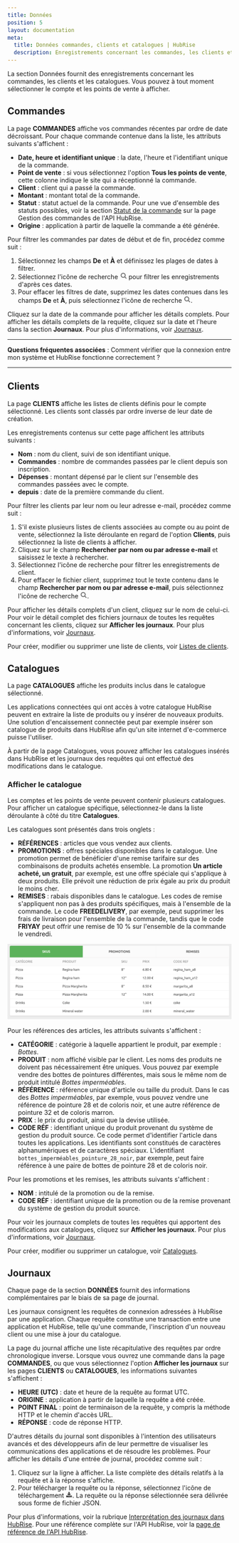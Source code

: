 ```yaml
---
title: Données
position: 5
layout: documentation
meta:
  title: Données commandes, clients et catalogues | HubRise
  description: Enregistrements concernant les commandes, les clients et les catalogues dans HubRise. Comment les consulter et comprendre leur contenu.
---
```


La section Données fournit des enregistrements concernant les commandes, les clients et les catalogues. Vous pouvez à tout moment sélectionner le compte et les points de vente à afficher.

## Commandes

La page **COMMANDES** affiche vos commandes récentes par ordre de date décroissant. Pour chaque commande contenue dans la liste, les attributs suivants s'affichent :

- **Date, heure et identifiant unique** : la date, l'heure et l'identifiant unique de la commande.
- **Point de vente** : si vous sélectionnez l'option **Tous les points de vente**, cette colonne indique le site qui a réceptionné la commande.
- **Client** : client qui a passé la commande.
- **Montant** : montant total de la commande.
- **Statut** : statut actuel de la commande. Pour une vue d'ensemble des statuts possibles, voir la section [Statut de la commande](/developers/api/order-management/#order-status) sur la page Gestion des commandes de l'API HubRise.
- **Origine** : application à partir de laquelle la commande a été générée.

Pour filtrer les commandes par dates de début et de fin, procédez comme suit :

1. Sélectionnez les champs **De** et **À** et définissez les plages de dates à filtrer.
1. Sélectionnez l'icône de recherche <InlineImage width="17" height="17">![Icône Rechercher](../images/061-search.png)</InlineImage> pour filtrer les enregistrements d'après ces dates.
1. Pour effacer les filtres de date, supprimez les dates contenues dans les champs **De** et **À**, puis sélectionnez l'icône de recherche <InlineImage width="17" height="17">![Icône Rechercher](../images/061-search.png)</InlineImage>.

Cliquez sur la date de la commande pour afficher les détails complets. Pour afficher les détails complets de la requête, cliquez sur la date et l'heure dans la section **Journaux**. Pour plus d'informations, voir [Journaux](/docs/donnee#journaux/).

---

**Questions fréquentes associées** : <Link to="/docs/faqs/verifier-connexion-entre-mon-systeme-et-hubrise/">Comment vérifier que la connexion entre mon système et HubRise fonctionne correctement ?</Link>

---

## Clients

La page **CLIENTS** affiche les listes de clients définis pour le compte sélectionné. Les clients sont classés par ordre inverse de leur date de création.

Les enregistrements contenus sur cette page affichent les attributs suivants :

- **Nom** : nom du client, suivi de son identifiant unique.
- **Commandes** : nombre de commandes passées par le client depuis son inscription.
- **Dépenses** : montant dépensé par le client sur l'ensemble des commandes passées avec le compte.
- **depuis** : date de la première commande du client.

Pour filtrer les clients par leur nom ou leur adresse e-mail, procédez comme suit :

1. S'il existe plusieurs listes de clients associées au compte ou au point de vente, sélectionnez la liste déroulante en regard de l'option **Clients**, puis sélectionnez la liste de clients à afficher.
1. Cliquez sur le champ **Rechercher par nom ou par adresse e-mail** et saisissez le texte à rechercher.
1. Sélectionnez l'icône de recherche pour filtrer les enregistrements de client.
1. Pour effacer le fichier client, supprimez tout le texte contenu dans le champ **Rechercher par nom ou par adresse e-mail**, puis sélectionnez l'icône de recherche <InlineImage width="17" height="17">![Icône Rechercher](../images/061-search.png)</InlineImage>.

Pour afficher les détails complets d'un client, cliquez sur le nom de celui-ci. Pour voir le détail complet des fichiers journaux de toutes les requêtes concernant les clients, cliquez sur **Afficher les journaux**. Pour plus d'informations, voir [Journaux](/docs/donnee#journaux/).

Pour créer, modifier ou supprimer une liste de clients, voir [Listes de clients](/docs/clients/).

## Catalogues

La page **CATALOGUES** affiche les produits inclus dans le catalogue sélectionné.

Les applications connectées qui ont accès à votre catalogue HubRise peuvent en extraire la liste de produits ou y insérer de nouveaux produits. Une solution d'encaissement connectée peut par exemple insérer son catalogue de produits dans HubRise afin qu'un site internet d'e-commerce puisse l'utiliser.

À partir de la page Catalogues, vous pouvez afficher les catalogues insérés dans HubRise et les journaux des requêtes qui ont effectué des modifications dans le catalogue.

### Afficher le catalogue

Les comptes et les points de vente peuvent contenir plusieurs catalogues. Pour afficher un catalogue spécifique, sélectionnez-le dans la liste déroulante à côté du titre **Catalogues**.

Les catalogues sont présentés dans trois onglets :

- **RÉFÉRENCES** : articles que vous vendez aux clients.
- **PROMOTIONS** : offres spéciales disponibles dans le catalogue. Une promotion permet de bénéficier d'une remise tarifaire sur des combinaisons de produits achetés ensemble. La promotion **Un article acheté, un gratuit**, par exemple, est une offre spéciale qui s'applique à deux produits. Elle prévoit une réduction de prix égale au prix du produit le moins cher.
- **REMISES** : rabais disponibles dans le catalogue. Les codes de remise s'appliquent non pas à des produits spécifiques, mais à l'ensemble de la commande. Le code **FREEDELIVERY**, par exemple, peut supprimer les frais de livraison pour l'ensemble de la commande, tandis que le code **FRIYAY** peut offrir une remise de 10 % sur l'ensemble de la commande le vendredi.

![Onglets du catalogue HubRise](../images/053-fr-catalog-tabs.png)

Pour les références des articles, les attributs suivants s'affichent :

- **CATÉGORIE** : catégorie à laquelle appartient le produit, par exemple : _Bottes_.
- **PRODUIT** : nom affiché visible par le client. Les noms des produits ne doivent pas nécessairement être uniques. Vous pouvez par exemple vendre des bottes de pointures différentes, mais sous le même nom de produit intitulé _Bottes imperméables_.
- **RÉFÉRENCE** : référence unique d'article ou taille du produit. Dans le cas des _Bottes imperméables_, par exemple, vous pouvez vendre une référence de pointure 28 et de coloris noir, et une autre référence de pointure 32 et de coloris marron.
- **PRIX** : le prix du produit, ainsi que la devise utilisée.
- **CODE RÉF** : identifiant unique du produit provenant du système de gestion du produit source. Ce code permet d'identifier l'article dans toutes les applications. Les identifiants sont constitués de caractères alphanumériques et de caractères spéciaux. L'identifiant `bottes_imperméables_pointure_28_noir`, par exemple, peut faire référence à une paire de bottes de pointure 28 et de coloris noir.

Pour les promotions et les remises, les attributs suivants s'affichent :

- **NOM** : intitulé de la promotion ou de la remise.
- **CODE RÉF** : identifiant unique de la promotion ou de la remise provenant du système de gestion du produit source.

Pour voir les journaux complets de toutes les requêtes qui apportent des modifications aux catalogues, cliquez sur **Afficher les journaux**. Pour plus d'informations, voir [Journaux](/docs/donnee#journaux/).

Pour créer, modifier ou supprimer un catalogue, voir [Catalogues](/docs/catalogues/).

## Journaux

Chaque page de la section **DONNÉES** fournit des informations complémentaires par le biais de sa page de journal.

Les journaux consignent les requêtes de connexion adressées à HubRise par une application. Chaque requête constitue une transaction entre une application et HubRise, telle qu'une commande, l'inscription d'un nouveau client ou une mise à jour du catalogue.

La page du journal affiche une liste récapitulative des requêtes par ordre chronologique inverse. Lorsque vous ouvrez une commande dans la page **COMMANDES**, ou que vous sélectionnez l'option **Afficher les journaux** sur les pages **CLIENTS** ou **CATALOGUES**, les informations suivantes s'affichent :

- **HEURE (UTC)** : date et heure de la requête au format UTC.
- **ORIGINE** : application à partir de laquelle la requête a été créée.
- **POINT FINAL** : point de terminaison de la requête, y compris la méthode HTTP et le chemin d'accès URL.
- **RÉPONSE** : code de réponse HTTP.

D'autres détails du journal sont disponibles à l'intention des utilisateurs avancés et des développeurs afin de leur permettre de visualiser les communications des applications et de résoudre les problèmes. Pour afficher les détails d'une entrée de journal, procédez comme suit :

1. Cliquez sur la ligne à afficher. La liste complète des détails relatifs à la requête et à la réponse s'affiche.
1. Pour télécharger la requête ou la réponse, sélectionnez l'icône de téléchargement <InlineImage width="15" height="14">![Icône de téléchargement](../images/058-download.png)</InlineImage>. La requête ou la réponse sélectionnée sera délivrée sous forme de fichier JSON.

Pour plus d'informations, voir la rubrique [Interprétation des journaux dans HubRise](/docs/hubrise-logs). Pour une référence complète sur l'API HubRise, voir la [page de référence de l'API HubRise](/developers/api/general-concepts).
